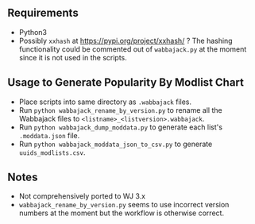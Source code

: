 ## Requirements
- Python3
- Possibly `xxhash` at https://pypi.org/project/xxhash/ ? The hashing functionality could be commented out of `wabbajack.py` at the moment since it is not used in the scripts.

## Usage to Generate Popularity By Modlist Chart
- Place scripts into same directory as `.wabbajack` files.
- Run `python wabbajack_rename_by_version.py` to rename all the Wabbajack files to `<listname>_<listversion>.wabbajack`.
- Run `python wabbajack_dump_moddata.py` to generate each list's `.moddata.json` file.
- Run `python wabbajack_moddata_json_to_csv.py` to generate `uuids_modlists.csv`.

## Notes
- Not comprehensively ported to WJ 3.x
- `wabbajack_rename_by_version.py` seems to use incorrect version numbers at the moment but the workflow is otherwise correct.
